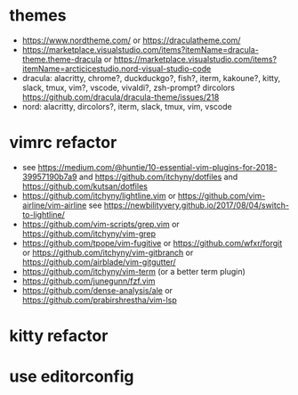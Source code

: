 # themes
* https://www.nordtheme.com/
    or https://draculatheme.com/
* https://marketplace.visualstudio.com/items?itemName=dracula-theme.theme-dracula
    or https://marketplace.visualstudio.com/items?itemName=arcticicestudio.nord-visual-studio-code
* dracula: alacritty, chrome?, duckduckgo?, fish?, iterm, kakoune?, kitty, slack, tmux, vim?, vscode, vivaldi?, zsh-prompt?
 dircolors https://github.com/dracula/dracula-theme/issues/218
* nord: alacritty, dircolors?, iterm, slack, tmux, vim, vscode

# vimrc refactor
* see https://medium.com/@huntie/10-essential-vim-plugins-for-2018-39957190b7a9
    and https://github.com/itchyny/dotfiles
    and https://github.com/kutsan/dotfiles
* https://github.com/itchyny/lightline.vim 
    or https://github.com/vim-airline/vim-airline 
  see https://newbilityvery.github.io/2017/08/04/switch-to-lightline/
* https://github.com/vim-scripts/grep.vim
    or https://github.com/itchyny/vim-grep
* https://github.com/tpope/vim-fugitive
    or https://github.com/wfxr/forgit
    or https://github.com/itchyny/vim-gitbranch
    or https://github.com/airblade/vim-gitgutter/
* https://github.com/itchyny/vim-term (or a better term plugin)
* https://github.com/junegunn/fzf.vim
* https://github.com/dense-analysis/ale
    or https://github.com/prabirshrestha/vim-lsp

# kitty refactor

# use editorconfig
